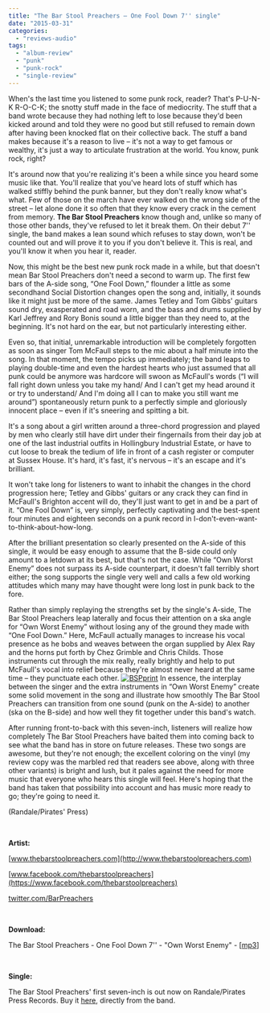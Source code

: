 ```yaml
---
title: "The Bar Stool Preachers – One Fool Down 7'' single"
date: "2015-03-31"
categories: 
  - "reviews-audio"
tags: 
  - "album-review"
  - "punk"
  - "punk-rock"
  - "single-review"
---
```


When's the last time you listened to some punk rock, reader? That's P-U-N-K R-O-C-K; the snotty stuff made in the face of mediocrity. The stuff that a band wrote because they had nothing left to lose because they'd been kicked around and told they were no good but still refused to remain down after having been knocked flat on their collective back. The stuff a band makes because it's a reason to live – it's not a way to get famous or wealthy, it's just a way to articulate frustration at the world. You know, punk rock, right?

It's around now that you're realizing it's been a while since you heard some music like that. You'll realize that you've heard lots of stuff which has walked stiffly behind the punk banner, but they don't really know what's what. Few of those on the march have ever walked on the wrong side of the street – let alone done it so often that they know every crack in the cement from memory. **The Bar Stool Preachers** know though and, unlike so many of those other bands, they've refused to let it break them. On their debut 7'' single, the band makes a lean sound which refuses to stay down, won't be counted out and will prove it to you if you don't believe it. This is real, and you'll know it when you hear it, reader.

Now, this might be the best new punk rock made in a while, but that doesn't mean Bar Stool Preachers don't need a second to warm up. The first few bars of the A-side song, “One Fool Down,” flounder a little as some secondhand Social Distortion changes open the song and, initially, it sounds like it might just be more of the same. James Tetley and Tom Gibbs' guitars sound dry, exasperated and road worn, and the bass and drums supplied by Karl Jeffrey and Rory Bonis sound a little bigger than they need to, at the beginning. It's not hard on the ear, but not particularly interesting either.

Even so, that initial, unremarkable introduction will be completely forgotten as soon as singer Tom McFaull steps to the mic about a half minute into the song. In that moment, the tempo picks up immediately; the band leaps to playing double-time and even the hardest hearts who just assumed that all punk could be anymore was hardcore will swoon as McFaull's words (“I will fall right down unless you take my hand/ And I can't get my head around it or try to understand/ And I'm doing all I can to make you still want me around”) spontaneously return punk to a perfectly simple and gloriously innocent place – even if it's sneering and spitting a bit.

It's a song about a girl written around a three-chord progression and played by men who clearly still have dirt under their fingernails from their day job at one of the last industrial outfits in Hollingbury Industrial Estate, or have to cut loose to break the tedium of life in front of a cash register or computer at Sussex House. It's hard, it's fast, it's nervous – it's an escape and it's brilliant.

It won't take long for listeners to want to inhabit the changes in the chord progression here; Tetley and Gibbs' guitars or any crack they can find in McFaull's Brighton accent will do, they'll just want to get in and be a part of it. “One Fool Down” is, very simply, perfectly captivating and the best-spent four minutes and eighteen seconds on a punk record in I-don't-even-want-to-think-about-how-long.

After the brilliant presentation so clearly presented on the A-side of this single, it would be easy enough to assume that the B-side could only amount to a letdown at its best, but that's not the case. While “Own Worst Enemy” does not surpass its A-side counterpart, it doesn't fall terribly short either; the song supports the single very well and calls a few old working attitudes which many may have thought were long lost in punk back to the fore.

Rather than simply replaying the strengths set by the single's A-side, The Bar Stool Preachers leap laterally and focus their attention on a ska angle for “Own Worst Enemy” without losing any of the ground they made with “One Fool Down.” Here, McFaull actually manages to increase his vocal presence as he bobs and weaves between the organ supplied by Alex Ray and the horns put forth by Chez Grimble and Chris Childs. Those instruments cut through the mix really, really brightly and help to put McFaull's vocal into relief because they're almost never heard at the same time – they punctuate each other. [![BSPprint](https://hellbound.ca/wp-content/uploads/2015/03/BSPprint-300x183.jpg)](https://hellbound.ca/wp-content/uploads/2015/03/BSPprint-e1427839402724.jpg) In essence, the interplay between the singer and the extra instruments in “Own Worst Enemy” create some solid movement in the song and illustrate how smoothly The Bar Stool Preachers can transition from one sound (punk on the A-side) to another (ska on the B-side) and how well they fit together under this band's watch.

After running front-to-back with this seven-inch, listeners will realize how completely The Bar Stool Preachers have baited them into coming back to see what the band has in store on future releases. These two songs are awesome, but they're not enough; the excellent coloring on the vinyl (my review copy was the marbled red that readers see above, along with three other variants) is bright and lush, but it pales against the need for more music that everyone who hears this single will feel. Here's hoping that the band has taken that possibility into account and has music more ready to go; they're going to need it.

(Randale/Pirates' Press)

 

**Artist:**

[www.thebarstoolpreachers.com](http://www.thebarstoolpreachers.com)

[www.facebook.com/thebarstoolpreachers](https://www.facebook.com/thebarstoolpreachers)

[twitter.com/BarPreachers](https://twitter.com/BarPreachers)

 

**Download:**

The Bar Stool Preachers - One Fool Down 7'' - "Own Worst Enemy" - \[[mp3](http://www.groundcontrolmag.com/music/The_Bar_Stool_Preachers-Own_Worst_Enemy.mp3)\]

 

**Single:**

The Bar Stool Preachers' first seven-inch is out now on Randale/Pirates Press Records. Buy it [here](http://www.pledgemusic.com/projects/pledgepreacher), directly from the band.
